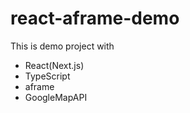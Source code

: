 # react-aframe-demo

This is demo project with 
- React(Next.js)
- TypeScript
- aframe
- GoogleMapAPI

